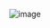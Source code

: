 
![image](https://github.com/cretlarisa/UVSS---final/assets/115468048/23650444-8926-485e-96a7-6e8013cfcb24)
